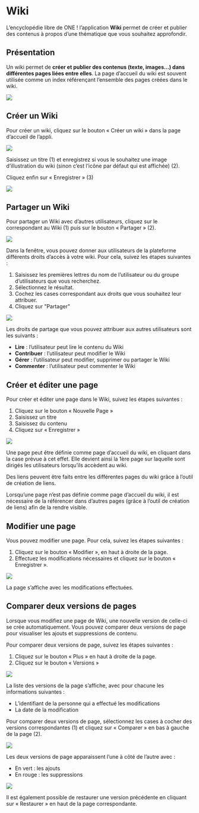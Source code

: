 # Wiki

L’encyclopédie libre de ONE ! l’application **Wiki** permet de créer et publier des contenus à propos d’une thématique que vous souhaitez approfondir.

## Présentation

Un wiki permet de **créer et publier des contenus \(texte, images…\) dans différentes pages liées entre elles**. La page d’accueil du wiki est souvent utilisée comme un index référençant l’ensemble des pages créées dans le wiki.

![](.gitbook/assets/wiki-1-1-1%20%281%29.png)

## Créer un Wiki

Pour créer un wiki, cliquez sur le bouton « Créer un wiki » dans la page d’accueil de l’appli.

![](.gitbook/assets/wiki-2-1-1.png)

Saisissez un titre \(1\) et enregistrez si vous le souhaitez une image d’illustration du wiki \(sinon c’est l’icône par défaut qui est affichée\) \(2\).

Cliquez enfin sur « Enregistrer » \(3\)

![](.gitbook/assets/wiki-3-1-1%20%281%29.png)

## Partager un Wiki

Pour partager un Wiki avec d’autres utilisateurs, cliquez sur le  
correspondant au Wiki \(1\) puis sur le bouton « Partager » \(2\).

![](.gitbook/assets/wiki-4-1%20%281%29.png)

Dans la fenêtre, vous pouvez donner aux utilisateurs de la plateforme différents droits d’accès à votre wiki. Pour cela, suivez les étapes suivantes :

1. Saisissez les premières lettres du nom de l’utilisateur ou du groupe d’utilisateurs que vous recherchez.
2. Sélectionnez le résultat.
3. Cochez les cases correspondant aux droits que vous souhaitez leur attribuer.
4. Cliquez sur "Partager"

![](.gitbook/assets/2018-08-24_12h09_08-1-1.png)

Les droits de partage que vous pouvez attribuer aux autres utilisateurs sont les suivants :

* **Lire** : l’utilisateur peut lire le contenu du Wiki
* **Contribuer** : l’utilisateur peut modifier le Wiki
* **Gérer** : l’utilisateur peut modifier, supprimer ou partager le Wiki
* **Commenter** : l’utilisateur peut commenter le Wiki

## Créer et éditer une page

Pour créer et éditer une page dans le Wiki, suivez les étapes suivantes :

1. Cliquez sur le bouton « Nouvelle Page »
2. Saisissez un titre
3. Saisissez du contenu
4. Cliquez sur « Enregistrer »

![](.gitbook/assets/wiki-6-1%20%281%29.png)

Une page peut être définie comme page d’accueil du wiki, en cliquant dans la case prévue à cet effet. Elle devient ainsi la 1ère page sur laquelle sont dirigés les utilisateurs lorsqu’ils accèdent au wiki.

Des liens peuvent être faits entre les différentes pages du wiki grâce à l’outil de création de liens.

Lorsqu’une page n’est pas définie comme page d’accueil du wiki, il est nécessaire de la référencer dans d’autres pages \(grâce à l’outil de création de liens\) afin de la rendre visible.

## Modifier une page

Vous pouvez modifier une page. Pour cela, suivez les étapes suivantes :

1. Cliquez sur le bouton « Modifier », en haut à droite de la page.
2. Effectuez les modifications nécessaires et cliquez sur le bouton « Enregistrer ».

![](.gitbook/assets/wiki-8-1%20%281%29.png)

La page s’affiche avec les modifications effectuées.

## Comparer deux versions de pages

Lorsque vous modifiez une page de Wiki, une nouvelle version de celle-ci se crée automatiquement. Vous pouvez comparer deux versions de page pour visualiser les ajouts et suppressions de contenu.

Pour comparer deux versions de page, suivez les étapes suivantes :

1. Cliquez sur le bouton « Plus » en haut à droite de la page.
2. Cliquez sur le bouton « Versions »

![](.gitbook/assets/wiki-9-1-1.png)

La liste des versions de la page s’affiche, avec pour chacune les informations suivantes :

* L’identifiant de la personne qui a effectué les modifications
* La date de la modification

Pour comparer deux versions de page, sélectionnez les cases à cocher des versions correspondantes \(1\) et cliquez sur « Comparer » en bas à gauche de la page \(2\).

![](.gitbook/assets/wiki-10-2%20%281%29.png)

Les deux versions de page apparaissent l’une à côté de l’autre avec :

* En vert : les ajouts
* En rouge : les suppressions

![](.gitbook/assets/wiki-11-1%20%281%29.png)

Il est également possible de restaurer une version précédente en cliquant sur « Restaurer » en haut de la page correspondante.

